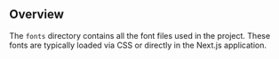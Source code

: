 ## Overview

The `fonts` directory contains all the font files used in the project. These fonts are typically loaded via CSS or directly in the Next.js application.
